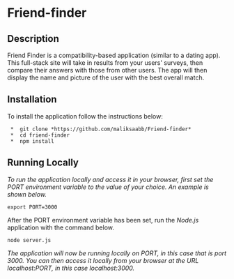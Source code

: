 # Friend-finder
## Description
Friend Finder is a compatibility-based application (similar to a dating app). This full-stack site will take in results from your users' surveys, then compare their answers with those from other users. The app will then display the name and picture of the user with the best overall match.

## Installation
To install the application follow the instructions below:

``` 
 *  git clone *https://github.com/maliksaabb/Friend-finder*
 *  cd friend-finder
 *  npm install 
 ```
 

## Running Locally
 *To run the application locally and access it in your browser, first set the PORT environment variable to the value of your choice. An example is shown below.*
```
export PORT=3000
```
After the PORT environment variable has been set, run the *Node.js* application with the command below.

```
node server.js
```
*The application will now be running locally on PORT, in this case that is port 3000. You can then access it locally from your browser at the URL localhost:PORT, in this case localhost:3000.*
